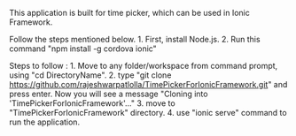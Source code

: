 This application is built for time picker, which can be used in Ionic Framework.


Follow the steps mentioned below.
    1. First, install Node.js.
    2. Run this command "npm install -g cordova ionic"


Steps to follow :
    1. Move to any folder/workspace from command prompt, using "cd DirectoryName".
    2. type "git clone https://github.com/rajeshwarpatlolla/TimePickerForIonicFramework.git" and press enter.
    Now you will see a message "Cloning into 'TimePickerForIonicFramework'..."
    3. move to "TimePickerForIonicFramework" directory.
    4. use "ionic serve" command to run the application.
